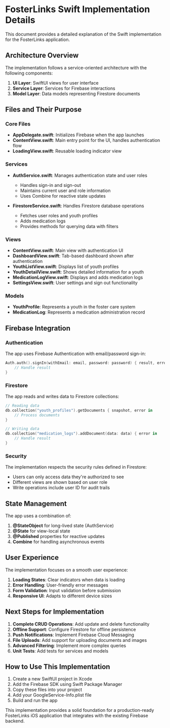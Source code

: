 # FosterLinks Swift Implementation Details

This document provides a detailed explanation of the Swift implementation for the FosterLinks application.

## Architecture Overview

The implementation follows a service-oriented architecture with the following components:

1. **UI Layer**: SwiftUI views for user interface
2. **Service Layer**: Services for Firebase interactions
3. **Model Layer**: Data models representing Firestore documents

## Files and Their Purpose

### Core Files

- **AppDelegate.swift**: Initializes Firebase when the app launches
- **ContentView.swift**: Main entry point for the UI, handles authentication flow
- **LoadingView.swift**: Reusable loading indicator view

### Services

- **AuthService.swift**: Manages authentication state and user roles
  - Handles sign-in and sign-out
  - Maintains current user and role information
  - Uses Combine for reactive state updates

- **FirestoreService.swift**: Handles Firestore database operations
  - Fetches user roles and youth profiles
  - Adds medication logs
  - Provides methods for querying data with filters

### Views

- **ContentView.swift**: Main view with authentication UI
- **DashboardView.swift**: Tab-based dashboard shown after authentication
- **YouthListView.swift**: Displays list of youth profiles
- **YouthDetailView.swift**: Shows detailed information for a youth
- **MedicationLogView.swift**: Displays and adds medication logs
- **SettingsView.swift**: User settings and sign out functionality

### Models

- **YouthProfile**: Represents a youth in the foster care system
- **MedicationLog**: Represents a medication administration record

## Firebase Integration

### Authentication

The app uses Firebase Authentication with email/password sign-in:

```swift
Auth.auth().signIn(withEmail: email, password: password) { result, error in
    // Handle result
}
```

### Firestore

The app reads and writes data to Firestore collections:

```swift
// Reading data
db.collection("youth_profiles").getDocuments { snapshot, error in
    // Process documents
}

// Writing data
db.collection("medication_logs").addDocument(data: data) { error in
    // Handle result
}
```

### Security

The implementation respects the security rules defined in Firestore:

- Users can only access data they're authorized to see
- Different views are shown based on user role
- Write operations include user ID for audit trails

## State Management

The app uses a combination of:

1. **@StateObject** for long-lived state (AuthService)
2. **@State** for view-local state
3. **@Published** properties for reactive updates
4. **Combine** for handling asynchronous events

## User Experience

The implementation focuses on a smooth user experience:

1. **Loading States**: Clear indicators when data is loading
2. **Error Handling**: User-friendly error messages
3. **Form Validation**: Input validation before submission
4. **Responsive UI**: Adapts to different device sizes

## Next Steps for Implementation

1. **Complete CRUD Operations**: Add update and delete functionality
2. **Offline Support**: Configure Firestore for offline persistence
3. **Push Notifications**: Implement Firebase Cloud Messaging
4. **File Uploads**: Add support for uploading documents and images
5. **Advanced Filtering**: Implement more complex queries
6. **Unit Tests**: Add tests for services and models

## How to Use This Implementation

1. Create a new SwiftUI project in Xcode
2. Add the Firebase SDK using Swift Package Manager
3. Copy these files into your project
4. Add your GoogleService-Info.plist file
5. Build and run the app

This implementation provides a solid foundation for a production-ready FosterLinks iOS application that integrates with the existing Firebase backend.